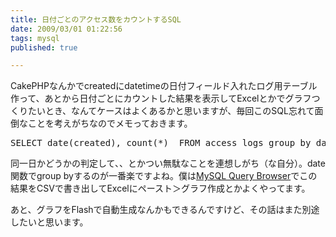 ```yaml
---
title: 日付ごとのアクセス数をカウントするSQL
date: 2009/03/01 01:22:56
tags: mysql
published: true

---
```


<p>CakePHPなんかでcreatedにdatetimeの日付フィールド入れたログ用テーブル作って、あとから日付ごとにカウントした結果を表示してExcelとかでグラフつくりたいとき、なんてケースはよくあるかと思いますが、毎回このSQL忘れて面倒なことを考えがちなのでメモっておきます。</p>

<p><pre>
SELECT date(created), count(*)  FROM access_logs group by date(created);
</pre></p>

<p>同一日かどうかの判定して、、とかつい無駄なことを連想しがち（な自分）。date関数でgroup byするのが一番楽ですよね。僕は<a href="http://dev.mysql.com/downloads/gui-tools/5.0.html">MySQL Query Browser</a>でこの結果をCSVで書き出してExcelにペースト＞グラフ作成とかよくやってます。</p>

<p>あと、グラフをFlashで自動生成なんかもできるんですけど、その話はまた別途したいと思います。</p>


